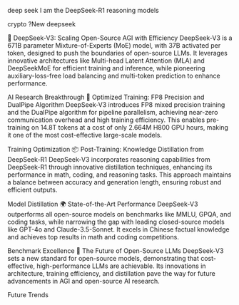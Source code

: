 deep
seek
I am the DeepSeek-R1 reasoning models

crypto ?New deepseek 

🚀 DeepSeek-V3: Scaling Open-Source AGI with Efficiency
DeepSeek-V3 is a 671B parameter Mixture-of-Experts (MoE) model, with 37B activated per token, designed to push the boundaries of open-source LLMs. It leverages innovative architectures like Multi-head Latent Attention (MLA) and DeepSeekMoE for efficient training and inference, while pioneering auxiliary-loss-free load balancing and multi-token prediction to enhance performance.

AI Research Breakthrough
🔧 Optimized Training: FP8 Precision and DualPipe Algorithm
DeepSeek-V3 introduces FP8 mixed precision training and the DualPipe algorithm for pipeline parallelism, achieving near-zero communication overhead and high training efficiency. This enables pre-training on 14.8T tokens at a cost of only 2.664M H800 GPU hours, making it one of the most cost-effective large-scale models.

Training Optimization
📦 Post-Training: Knowledge Distillation from DeepSeek-R1
DeepSeek-V3 incorporates reasoning capabilities from DeepSeek-R1 through innovative distillation techniques, enhancing its performance in math, coding, and reasoning tasks. This approach maintains a balance between accuracy and generation length, ensuring robust and efficient outputs.

Model Distillation
🌍 State-of-the-Art Performance
DeepSeek-V3 outperforms all open-source models on benchmarks like MMLU, GPQA, and coding tasks, while narrowing the gap with leading closed-source models like GPT-4o and Claude-3.5-Sonnet. It excels in Chinese factual knowledge and achieves top results in math and coding competitions.

Benchmark Excellence
🔮 The Future of Open-Source LLMs
DeepSeek-V3 sets a new standard for open-source models, demonstrating that cost-effective, high-performance LLMs are achievable. Its innovations in architecture, training efficiency, and distillation pave the way for future advancements in AGI and open-source AI research.

Future Trends
